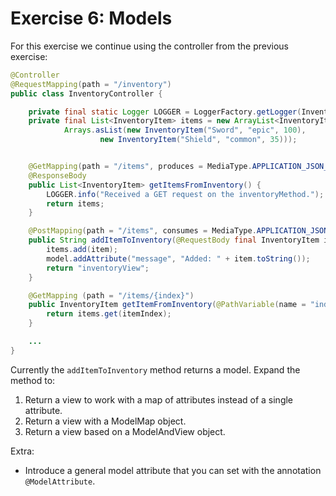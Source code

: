# Exercise 6: Models

For this exercise we continue using the controller from the previous exercise:

```java
@Controller
@RequestMapping(path = "/inventory")
public class InventoryController {

    private final static Logger LOGGER = LoggerFactory.getLogger(InventoryController.class);
    private final List<InventoryItem> items = new ArrayList<InventoryItem>(
            Arrays.asList(new InventoryItem("Sword", "epic", 100),
                    new InventoryItem("Shield", "common", 35)));


    @GetMapping(path = "/items", produces = MediaType.APPLICATION_JSON_VALUE)
    @ResponseBody
    public List<InventoryItem> getItemsFromInventory() {
        LOGGER.info("Received a GET request on the inventoryMethod.");
        return items;
    }

    @PostMapping(path = "/items", consumes = MediaType.APPLICATION_JSON_VALUE)
    public String addItemToInventory(@RequestBody final InventoryItem item, final Model model) {
        items.add(item);
        model.addAttribute("message", "Added: " + item.toString());
        return "inventoryView";
    }

    @GetMapping (path = "/items/{index}")
    public InventoryItem getItemFromInventory(@PathVariable(name = "index") final int itemIndex) {
        return items.get(itemIndex);
    }

    ...
}
```

Currently the `addItemToInventory` method returns a model. Expand the method to:

1. Return a view to work with a map of attributes instead of a single attribute.
2. Return a view with a ModelMap object.
3. Return a view based on a ModelAndView object.

Extra:

* Introduce a general model attribute that you can set with the annotation `@ModelAttribute`.